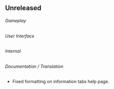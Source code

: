 ## Unreleased

###### Gameplay

###### User Interface

###### Internal

###### Documentation / Translation
- Fixed formatting on information tabs help page.
